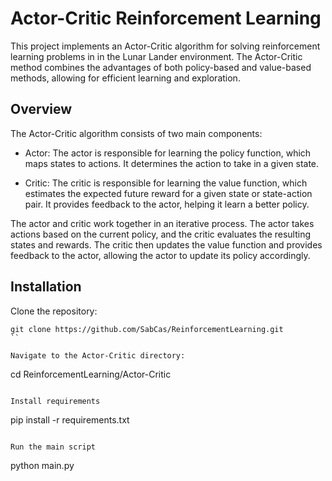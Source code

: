 # Actor-Critic Reinforcement Learning
This project implements an Actor-Critic algorithm for solving reinforcement learning problems in in the Lunar Lander environment. The Actor-Critic method combines the advantages of both policy-based and value-based methods, allowing for efficient learning and exploration.

## Overview
The Actor-Critic algorithm consists of two main components:

- Actor: The actor is responsible for learning the policy function, which maps states to actions. It determines the action to take in a given state.

- Critic: The critic is responsible for learning the value function, which estimates the expected future reward for a given state or state-action pair. It provides feedback to the actor, helping it learn a better policy.

The actor and critic work together in an iterative process. The actor takes actions based on the current policy, and the critic evaluates the resulting states and rewards. The critic then updates the value function and provides feedback to the actor, allowing the actor to update its policy accordingly.

## Installation
Clone the repository:
```
git clone https://github.com/SabCas/ReinforcementLearning.git
``

Navigate to the Actor-Critic directory:
```
cd ReinforcementLearning/Actor-Critic
```

Install requirements

```
pip install -r requirements.txt
```

Run the main script
```
python main.py
```
